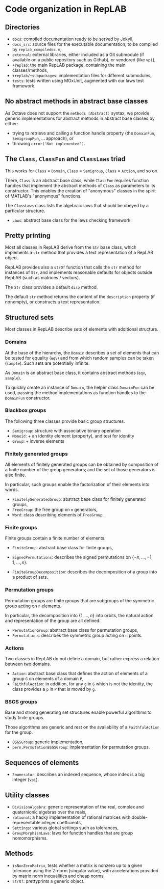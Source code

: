 # Code organization in RepLAB

## Directories

- `docs`: compiled documentation ready to be served by Jekyll,
- `docs_src`: source files for the executable documentation, to be compiled by `replab_compiledoc.m`,
- `external`: external libraries, either included as a Git submodule (if available on a public repository such as Github), or vendored (like `vpi`),
- `+replab`: the main RepLAB package, containing the main classes/methods,
- `+replab/+subpackages`: implementation files for different submodules,
- `tests`: tests written using MOxUnit, augmented with our laws test framework.

## No abstract methods in abstract base classes

As Octave does not support the `methods (Abstract)` syntax, we provide generic implementations for abstract methods in abstract base classes by either:

- trying to retrieve and calling a function handle property (the `DomainFun`, `SemigroupFun`, ... approach), or
- throwing `error('Not implemented')`.

## The `Class`, `ClassFun` and `ClassLaws` triad

This works for `Class` = `Domain`, `Class` = `Semigroup`, `Class` = `Action`, and so on.

There, `Class` is an abstract base class, while `ClassFun` requires function handles that implement the abstract methods of `Class` as parameters to its constructor. This enables the creation of "anonymous" classes in the spirit of MATLAB's "anonymous" functions.

The `ClassLaws` class lists the algebraic laws that should be obeyed by a particular structure.

- `Laws`: abstract base class for the laws checking framework.

## Pretty printing

Most all classes in RepLAB derive from the `Str` base class, which implements a `str` method that provides a text representation of a RepLAB object.

RepLAB provides also a `strOf` function that calls the `str` method for instances of `Str`, and implements reasonable defaults for objects outside RepLAB (such as matrices / vectors).

The `Str` class provides a default `disp` method.

The default `str` method returns the content of the `description` property (if nonempty), or constructs a text representation.

## Structured sets

Most classes in RepLAB describe sets of elements with additional structure.

### Domains

At the base of the hierarchy, the `Domain` describes a set of elements that can be tested for equality (`eqv`) and from which random samples can be taken (`sample`). Such sets are potentially infinite.

As `Domain` is an abstract base class, it contains abstract methods (`eqv`, `sample`).

To quickly create an instance of `Domain`, the helper class `DomainFun` can be used, passing the method implementations as function handles to the `DomainFun` constructor.

### Blackbox groups

The following three classes provide basic group structures.

- `Semigroup`: structure with associative binary operation
- `Monoid`: + an identity element (property), and test for identity
- `Group`: + inverse elements

### Finitely generated groups

All elements of finitely generated groups can be obtained by composition of a finite number of the group generators; and the set of those generators is also finite.

In particular, such groups enable the factorization of their elements into words.

- `FinitelyGeneratedGroup`: abstract base class for finitely generated groups,
- `FreeGroup`: the free group on `n` generators,
- `Word`: class describing elements of `FreeGroup`.

### Finite groups

Finite groups contain a finite number of elements.

- `FiniteGroup`: abstract base class for finite groups,
- `SignedPermutations`: describes the signed permutations on $\{-n,...,-1, 1,...,n\}$.

- `FiniteGroupDecomposition`: describes the decomposition of a group into a product of sets.

### Permutation groups

Permutation groups are finite groups that are subgroups of the symmetric group acting on `n` elements.

In particular, the decomposition into $\{1,...,n\}$ into orbits, the natural action and representation of the group are all defined.

- `PermutationGroup`: abstract base class for permutation groups,
- `Permutations`: describes the symmetric group acting on `n` points.

### Actions

Two classes in RepLAB do not define a domain, but rather express a relation between two domains.

- `Action`: abstract base class that defines the action of elements of a group `G` on elements of a domain `P`,
- `FaithfulAction`: in addition, for any `g` in `G` which is not the identity, the class provides a `p` in `P` that is moved by `g`.

### BSGS groups

Base and strong generating set structures enable powerful algorithms to study finite groups.

Those algorithms are generic and rest on the availability of a `FaithfulAction` for the group.

- `BSGSGroup`: generic implementation,
- `perm.PermutationBSGSGroup`: implementation for permutation groups.

## Sequences of elements

- `Enumerator`: describes an indexed sequence, whose index is a big integer (`vpi`).

## Utility classes

- `DivisionAlgebra`: generic representation of the real, complex and quaternionic algebras over the reals,
- `rational`: a hacky implementation of rational matrices with double-representable integer coefficients,
- `Settings`: various global settings such as tolerances,
- `GroupMorphismLaws`: laws for function handles that are group homomorphisms.

## Methods

- `isNonZeroMatrix`, tests whether a matrix is nonzero up to a given tolerance using the 2-norm (singular value), with accelerations provided by matrix norm inequalities and cheap norms,
- `strOf`: prettyprints a generic object.
